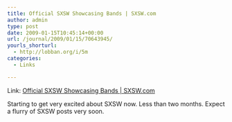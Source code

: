 ```yaml
---
title: Official SXSW Showcasing Bands | SXSW.com
author: admin
type: post
date: 2009-01-15T10:45:14+00:00
url: /journal/2009/01/15/70643945/
yourls_shorturl:
  - http://lobban.org/i/5m
categories:
  - Links

---
```

Link: [Official SXSW Showcasing Bands | SXSW.com][1]

Starting to get very excited about SXSW now. Less than two months. Expect a flurry of SXSW posts very soon.

 [1]: http://sxsw.com/music/shows/bands/